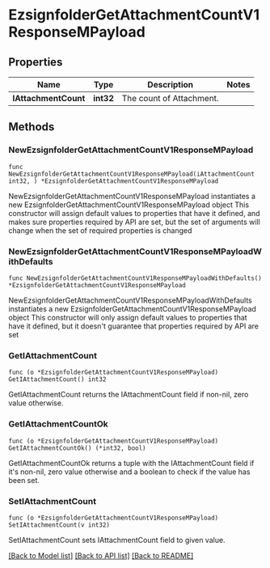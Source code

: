 # EzsignfolderGetAttachmentCountV1ResponseMPayload

## Properties

Name | Type | Description | Notes
------------ | ------------- | ------------- | -------------
**IAttachmentCount** | **int32** | The count of Attachment. | 

## Methods

### NewEzsignfolderGetAttachmentCountV1ResponseMPayload

`func NewEzsignfolderGetAttachmentCountV1ResponseMPayload(iAttachmentCount int32, ) *EzsignfolderGetAttachmentCountV1ResponseMPayload`

NewEzsignfolderGetAttachmentCountV1ResponseMPayload instantiates a new EzsignfolderGetAttachmentCountV1ResponseMPayload object
This constructor will assign default values to properties that have it defined,
and makes sure properties required by API are set, but the set of arguments
will change when the set of required properties is changed

### NewEzsignfolderGetAttachmentCountV1ResponseMPayloadWithDefaults

`func NewEzsignfolderGetAttachmentCountV1ResponseMPayloadWithDefaults() *EzsignfolderGetAttachmentCountV1ResponseMPayload`

NewEzsignfolderGetAttachmentCountV1ResponseMPayloadWithDefaults instantiates a new EzsignfolderGetAttachmentCountV1ResponseMPayload object
This constructor will only assign default values to properties that have it defined,
but it doesn't guarantee that properties required by API are set

### GetIAttachmentCount

`func (o *EzsignfolderGetAttachmentCountV1ResponseMPayload) GetIAttachmentCount() int32`

GetIAttachmentCount returns the IAttachmentCount field if non-nil, zero value otherwise.

### GetIAttachmentCountOk

`func (o *EzsignfolderGetAttachmentCountV1ResponseMPayload) GetIAttachmentCountOk() (*int32, bool)`

GetIAttachmentCountOk returns a tuple with the IAttachmentCount field if it's non-nil, zero value otherwise
and a boolean to check if the value has been set.

### SetIAttachmentCount

`func (o *EzsignfolderGetAttachmentCountV1ResponseMPayload) SetIAttachmentCount(v int32)`

SetIAttachmentCount sets IAttachmentCount field to given value.



[[Back to Model list]](../README.md#documentation-for-models) [[Back to API list]](../README.md#documentation-for-api-endpoints) [[Back to README]](../README.md)


